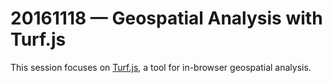 # 20161118 &mdash; Geospatial Analysis with Turf.js

This session focuses on [Turf.js](http://turfjs.org/), a tool for in-browser geospatial analysis.